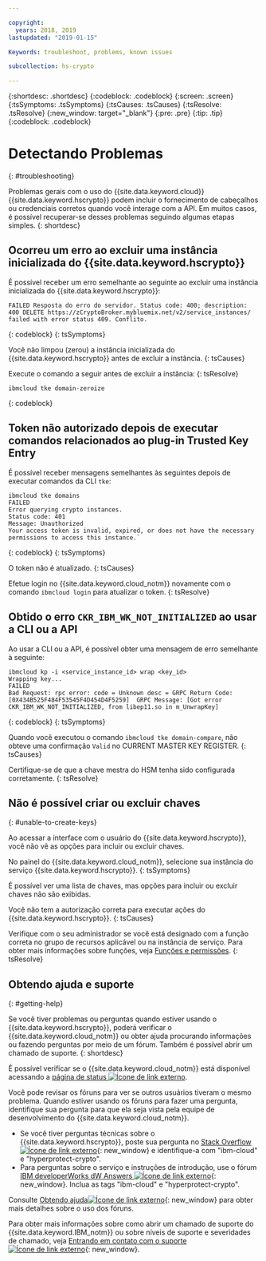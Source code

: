 ```yaml
---

copyright:
  years: 2018, 2019
lastupdated: "2019-01-15"

Keywords: troubleshoot, problems, known issues

subcollection: hs-crypto

---
```


{:shortdesc: .shortdesc}
{:codeblock: .codeblock}
{:screen: .screen}
{:tsSymptoms: .tsSymptoms}
{:tsCauses: .tsCauses}
{:tsResolve: .tsResolve}
{:new_window: target="_blank"}
{:pre: .pre}
{:tip: .tip}
{:codeblock: .codeblock}

# Detectando Problemas
{: #troubleshooting}

Problemas gerais com o uso do {{site.data.keyword.cloud}} {{site.data.keyword.hscrypto}} podem incluir o fornecimento de cabeçalhos ou credenciais corretos quando você interage com a API. Em muitos casos, é possível recuperar-se desses problemas seguindo algumas etapas simples.
{: shortdesc}

## Ocorreu um erro ao excluir uma instância inicializada do {{site.data.keyword.hscrypto}}

É possível receber um erro semelhante ao seguinte ao excluir uma instância inicializada do {{site.data.keyword.hscrypto}}:

```
FAILED Resposta do erro do servidor. Status code: 400; description: 400 DELETE https://zCryptoBroker.mybluemix.net/v2/service_instances/ failed with error status 409. Conflito.
```
{: codeblock}
{: tsSymptoms}

Você não limpou (zerou) a instância inicializada do {{site.data.keyword.hscrypto}} antes de excluir a instância.
{: tsCauses}

Execute o comando a seguir antes de excluir a instância:
{: tsResolve}

```
ibmcloud tke domain-zeroize
```
{: codeblock}

## Token não autorizado depois de executar comandos relacionados ao plug-in Trusted Key Entry

É possível receber mensagens semelhantes às seguintes depois de executar comandos da CLI `tke`:

```
ibmcloud tke domains
FAILED
Error querying crypto instances.
Status code: 401
Message: Unauthorized
Your access token is invalid, expired, or does not have the necessary permissions to access this instance.`
```
{: codeblock}
{: tsSymptoms}

O token não é atualizado.
{: tsCauses}

Efetue login no {{site.data.keyword.cloud_notm}} novamente com o comando `ibmcloud login` para atualizar o token.
{: tsResolve}

## Obtido o erro `CKR_IBM_WK_NOT_INITIALIZED` ao usar a CLI ou a API

Ao usar a CLI ou a API, é possível obter uma mensagem de erro semelhante à seguinte:

```
ibmcloud kp -i <service_instance_id> wrap <key_id>
Wrapping key...
FAILED
Bad Request: rpc error: code = Unknown desc = GRPC Return Code: [0X434B525F484F53545F4D454D4F5259]  GRPC Message: [Got error CKR_IBM_WK_NOT_INITIALIZED, from libep11.so in m_UnwrapKey]
```
{: codeblock}
{: tsSymptoms}

Quando você executou o comando `ibmcloud tke domain-compare`, não obteve uma confirmação `Valid` no CURRENT MASTER KEY REGISTER.
{: tsCauses}

Certifique-se de que a chave mestra do HSM tenha sido configurada corretamente.
{: tsResolve}

## Não é possível criar ou excluir chaves
{: #unable-to-create-keys}

Ao acessar a interface com o usuário do {{site.data.keyword.hscrypto}}, você não vê as opções para incluir ou excluir chaves.

No painel do {{site.data.keyword.cloud_notm}}, selecione sua instância do serviço {{site.data.keyword.hscrypto}}.
{: tsSymptoms}

É possível ver uma lista de chaves, mas opções para incluir ou excluir chaves não são exibidas.

Você não tem a autorização correta para executar ações do {{site.data.keyword.hscrypto}}.
{: tsCauses}

Verifique com o seu administrador se você está designado com a função correta no grupo de recursos aplicável ou na instância de serviço. Para obter mais informações sobre funções, veja [Funções e permissões](/docs/services/key-protect/manage-access.html#roles).
{: tsResolve}

## Obtendo ajuda e suporte
{: #getting-help}

Se você tiver problemas ou perguntas quando estiver usando o {{site.data.keyword.hscrypto}}, poderá verificar o {{site.data.keyword.cloud_notm}} ou obter ajuda procurando informações ou fazendo perguntas por meio de um fórum. Também é possível abrir um chamado de suporte.
{: shortdesc}

É possível verificar se o {{site.data.keyword.cloud_notm}} está disponível acessando a [página de status ![Ícone de link externo](../../icons/launch-glyph.svg "Ícone de link externo")](https://cloud.ibm.com/status?tags=platform,runtimes,services).

Você pode revisar os fóruns para ver se outros usuários tiveram o mesmo problema. Quando estiver usando os fóruns para fazer uma pergunta, identifique sua pergunta para que ela seja vista pela equipe de desenvolvimento do {{site.data.keyword.cloud_notm}}.

- Se você tiver perguntas técnicas sobre o {{site.data.keyword.hscrypto}}, poste sua pergunta no [Stack Overflow ![Ícone de link externo](../../icons/launch-glyph.svg "Ícone de link externo")](http://stackoverflow.com/){: new_window} e identifique-a com "ibm-cloud" e "hyperprotect-crypto".
- Para perguntas sobre o serviço e instruções de introdução, use o fórum [IBM developerWorks dW Answers ![Ícone de link externo](../../icons/launch-glyph.svg "Ícone de link externo")](https://developer.ibm.com/answers/index.html){: new_window}. Inclua as tags "ibm-cloud" e "hyperprotect-crypto".

Consulte [Obtendo ajuda![Ícone de link externo](../../icons/launch-glyph.svg "Ícone de link externo")](https://cloud.ibm.com/docs/support/index.html#getting-help){: new_window} para obter mais detalhes sobre o uso dos fóruns.

Para obter mais informações sobre como abrir um chamado de suporte do {{site.data.keyword.IBM_notm}} ou sobre níveis de suporte e severidades de chamado, veja [Entrando em contato com o suporte ![Ícone de link externo](../../icons/launch-glyph.svg "Ícone de link externo")](https://cloud.ibm.com/docs/support/index.html#contacting-support){: new_window}.
